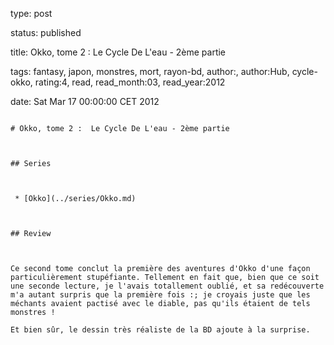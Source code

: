 type: post
status: published
title: Okko, tome 2 :  Le Cycle De L'eau - 2ème partie
tags:  fantasy,  japon,  monstres,  mort,  rayon-bd, author:, author:Hub, cycle-okko, rating:4, read, read_month:03, read_year:2012
date: Sat Mar 17 00:00:00 CET 2012
~~~~~~
# Okko, tome 2 :  Le Cycle De L'eau - 2ème partie

## Series

 * [Okko](../series/Okko.md)

## Review

Ce second tome conclut la première des aventures d'Okko d'une façon particulièrement stupéfiante. Tellement en fait que, bien que ce soit une seconde lecture, je l'avais totallement oublié, et sa redécouverte m'a autant surpris que la première fois :; je croyais juste que les méchants avaient pactisé avec le diable, pas qu'ils étaient de tels monstres !  
Et bien sûr, le dessin très réaliste de la BD ajoute à la surprise.